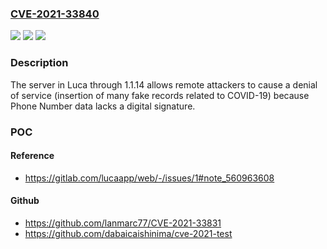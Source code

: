 ### [CVE-2021-33840](https://cve.mitre.org/cgi-bin/cvename.cgi?name=CVE-2021-33840)
![](https://img.shields.io/static/v1?label=Product&message=n%2Fa&color=blue)
![](https://img.shields.io/static/v1?label=Version&message=n%2Fa&color=blue)
![](https://img.shields.io/static/v1?label=Vulnerability&message=n%2Fa&color=brighgreen)

### Description

The server in Luca through 1.1.14 allows remote attackers to cause a denial of service (insertion of many fake records related to COVID-19) because Phone Number data lacks a digital signature.

### POC

#### Reference
- https://gitlab.com/lucaapp/web/-/issues/1#note_560963608

#### Github
- https://github.com/lanmarc77/CVE-2021-33831
- https://github.com/dabaicaishinima/cve-2021-test

